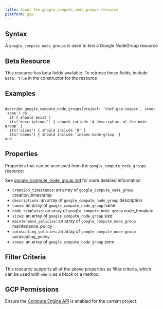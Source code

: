 ```yaml
---
title: About the google_compute_node_groups resource
platform: gcp
---
```


## Syntax
A `google_compute_node_groups` is used to test a Google NodeGroup resource


## Beta Resource
This resource has beta fields available. To retrieve these fields, include `beta: true` in the constructor for the resource

## Examples
```

describe google_compute_node_groups(project: 'chef-gcp-inspec', zone: 'zone') do
  it { should exist }
  its('descriptions') { should include 'A description of the node group' }
  its('sizes') { should include '0' }
  its('names') { should include 'inspec-node-group' }
end
```

## Properties
Properties that can be accessed from the `google_compute_node_groups` resource:

See [google_compute_node_group.md](google_compute_node_group.md) for more detailed information
  * `creation_timestamps`: an array of `google_compute_node_group` creation_timestamp
  * `descriptions`: an array of `google_compute_node_group` description
  * `names`: an array of `google_compute_node_group` name
  * `node_templates`: an array of `google_compute_node_group` node_template
  * `sizes`: an array of `google_compute_node_group` size
  * `maintenance_policies`: an array of `google_compute_node_group` maintenance_policy
  * `autoscaling_policies`: an array of `google_compute_node_group` autoscaling_policy
  * `zones`: an array of `google_compute_node_group` zone

## Filter Criteria
This resource supports all of the above properties as filter criteria, which can be used
with `where` as a block or a method.

## GCP Permissions

Ensure the [Compute Engine API](https://console.cloud.google.com/apis/library/compute.googleapis.com/) is enabled for the current project.
